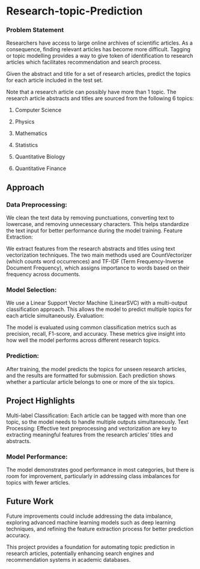 # Research-topic-Prediction

### Problem Statement
Researchers have access to large online archives of scientific articles. As a consequence, finding relevant articles has become more difficult. Tagging or topic modelling provides a way to give token of identification to research articles which facilitates recommendation and search process.

Given the abstract and title for a set of research articles, predict the topics for each article included in the test set. 

Note that a research article can possibly have more than 1 topic. The research article abstracts and titles are sourced from the following 6 topics: 

1. Computer Science

2. Physics

3. Mathematics

4. Statistics

5. Quantitative Biology

6. Quantitative Finance

## Approach

### Data Preprocessing:

We clean the text data by removing punctuations, converting text to lowercase, and removing unnecessary characters. This helps standardize the text input for better performance during the model training.
Feature Extraction:

We extract features from the research abstracts and titles using text vectorization techniques. The two main methods used are CountVectorizer (which counts word occurrences) and TF-IDF (Term Frequency-Inverse Document Frequency), which assigns importance to words based on their frequency across documents.
### Model Selection:

We use a Linear Support Vector Machine (LinearSVC) with a multi-output classification approach. This allows the model to predict multiple topics for each article simultaneously.
Evaluation:

The model is evaluated using common classification metrics such as precision, recall, F1-score, and accuracy. These metrics give insight into how well the model performs across different research topics.
### Prediction:

After training, the model predicts the topics for unseen research articles, and the results are formatted for submission. Each prediction shows whether a particular article belongs to one or more of the six topics.
## Project Highlights
Multi-label Classification: Each article can be tagged with more than one topic, so the model needs to handle multiple outputs simultaneously.
Text Processing: Effective text preprocessing and vectorization are key to extracting meaningful features from the research articles’ titles and abstracts.
### Model Performance:
 The model demonstrates good performance in most categories, but there is room for improvement, particularly in addressing class imbalances for topics with fewer articles.
## Future Work
Future improvements could include addressing the data imbalance, exploring advanced machine learning models such as deep learning techniques, and refining the feature extraction process for better prediction accuracy.

This project provides a foundation for automating topic prediction in research articles, potentially enhancing search engines and recommendation systems in academic databases.